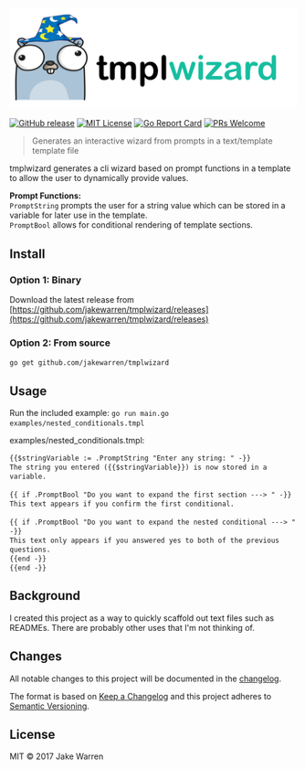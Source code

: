 ![banner](logo.png)

[![GitHub release](http://img.shields.io/github/release/jakewarren/tmplwizard.svg?style=flat-square)](https://github.com/jakewarren/tmplwizard/releases])
[![MIT License](http://img.shields.io/badge/license-MIT-blue.svg?style=flat-square)](https://github.com/jakewarren/tmplwizard/blob/master/LICENSE)
[![Go Report Card](https://goreportcard.com/badge/github.com/jakewarren/tmplwizard)](https://goreportcard.com/report/github.com/jakewarren/tmplwizard)
[![PRs Welcome](https://img.shields.io/badge/PRs-welcome-brightgreen.svg?style=shields)](http://makeapullrequest.com)
> Generates an interactive wizard from prompts in a text/template template file

tmplwizard generates a cli wizard based on prompt functions in a template to allow the user to dynamically provide values. 
 
**Prompt Functions:**  
`PromptString` prompts the user for a string value which can be stored in a variable for later use in the template.  
`PromptBool` allows for conditional rendering of template sections.

## Install
### Option 1: Binary

Download the latest release from [https://github.com/jakewarren/tmplwizard/releases](https://github.com/jakewarren/tmplwizard/releases)

### Option 2: From source

```
go get github.com/jakewarren/tmplwizard
```

## Usage

Run the included example: `go run main.go examples/nested_conditionals.tmpl`

examples/nested_conditionals.tmpl:
```
{{$stringVariable := .PromptString "Enter any string: " -}}
The string you entered ({{$stringVariable}}) is now stored in a variable.

{{ if .PromptBool "Do you want to expand the first section ---> " -}}
This text appears if you confirm the first conditional.

{{ if .PromptBool "Do you want to expand the nested conditional ---> " -}}
This text only appears if you answered yes to both of the previous questions.
{{end -}}
{{end -}}

```

## Background

I created this project as a way to quickly scaffold out text files such as READMEs. There are probably other uses that I'm not thinking of.

## Changes

All notable changes to this project will be documented in the [changelog].

The format is based on [Keep a Changelog](http://keepachangelog.com/) and this
project adheres to [Semantic Versioning](http://semver.org/).

## License

MIT © 2017 Jake Warren

[changelog]:CHANGELOG.md